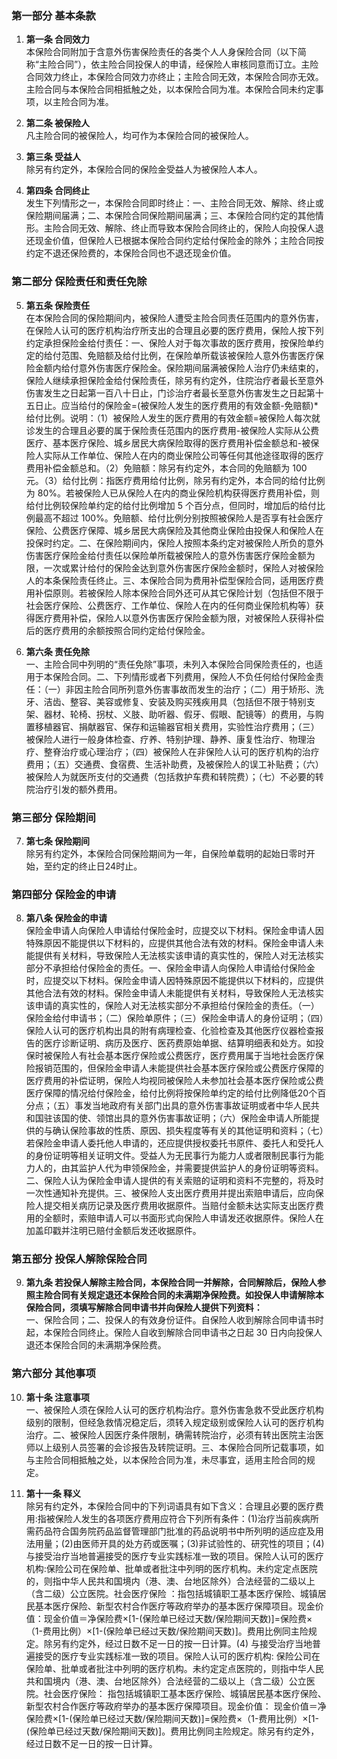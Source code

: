 ### 第一部分 基本条款

1. **第一条 合同效力**  
   本保险合同附加于含意外伤害保险责任的各类个人人身保险合同（以下简称“主险合同”），依主险合同投保人的申请，经保险人审核同意而订立。主险合同效力终止，本保险合同效力亦终止；主险合同无效，本保险合同亦无效。主险合同与本保险合同相抵触之处，以本保险合同为准。本保险合同未约定事项，以主险合同为准。

2. **第二条 被保险人**  
   凡主险合同的被保险人，均可作为本保险合同的被保险人。

3. **第三条 受益人**  
   除另有约定外，本保险合同的保险金受益人为被保险人本人。

4. **第四条 合同终止**  
   发生下列情形之一，本保险合同即时终止：一、主险合同无效、解除、终止或保险期间届满；二、本保险合同保险期间届满；三、本保险合同约定的其他情形。主险合同无效、解除、终止而导致本保险合同终止的，保险人向投保人退还现金价值，但保险人已根据本保险合同约定给付保险金的除外；主险合同按约定不退还保险费的，本保险合同也不退还现金价值。

### 第二部分 保险责任和责任免除

5. **第五条 保险责任**  
   在本保险合同的保险期间内，被保险人遭受主险合同责任范围内的意外伤害，在保险人认可的医疗机构治疗所支出的合理且必要的医疗费用，保险人按下列约定承担保险金给付责任：一、保险人对于每次事故的医疗费用，按保险单约定的给付范围、免赔额及给付比例，在保险单所载该被保险人意外伤害医疗保险金额内给付意外伤害医疗保险金。保险期间届满被保险人治疗仍未结束的，保险人继续承担保险金给付保险责任，除另有约定外，住院治疗者最长至意外伤害发生之日起第一百八十日止，门诊治疗者最长至意外伤害发生之日起第十五日止。应当给付的保险金=(被保险人发生的医疗费用的有效金额-免赔额)*给付比例。说明：（1）被保险人发生的医疗费用的有效金额=被保险人每次就诊发生的合理且必要的属于保险责任范围内的医疗费用-被保险人实际从公费医疗、基本医疗保险、城乡居民大病保险取得的医疗费用补偿金额总和-被保险人实际从工作单位、保险人在内的商业保险公司等任何其他途径取得的医疗费用补偿金额总和。（2）免赔额：除另有约定外，本合同的免赔额为 100 元。（3）给付比例：指医疗费用给付比例，除另有约定外，本合同的给付比例为 80%。若被保险人已从保险人在内的商业保险机构获得医疗费用补偿，则给付比例较保险单约定的给付比例增加 5 个百分点，但同时，增加后的给付比例最高不超过 100%。免赔额、给付比例分别按照被保险人是否享有社会医疗保险、公费医疗保障、城乡居民大病保险及其他商业保险由投保人和保险人在投保时约定。二、在保险期间内，保险人按照本条约定对被保险人所负的意外伤害医疗保险金给付责任以保险单所载被保险人的意外伤害医疗保险金额为限，一次或累计给付的保险金达到意外伤害医疗保险金额时，保险人对被保险人的本条保险责任终止。三、本保险合同为费用补偿型保险合同，适用医疗费用补偿原则。若被保险人除本保险合同外还可从其它保险计划（包括但不限于社会医疗保险、公费医疗、工作单位、保险人在内的任何商业保险机构等）获得医疗费用补偿，保险人以意外伤害医疗保险金额为限，对被保险人获得补偿后的医疗费用的余额按照合同约定给付保险金。

6. **第六条 责任免除**  
   一、主险合同中列明的“责任免除”事项，未列入本保险合同保险责任的，也适用于本保险合同。二、下列情形或者下列费用，保险人不负任何给付保险金责任：（一）非因主险合同所列意外伤害事故而发生的治疗；（二）用于矫形、洗牙、洁齿、整容、美容或修复、安装及购买残疾用具（包括但不限于特别支架、器材、轮椅、拐杖、义肢、助听器、假牙、假眼、配镜等）的费用，与购置移植器官、捐献器官、保存和运输器官相关费用，实验性治疗费用；（三）被保险人进行一般身体检查、疗养、特别护理、静养、康复性治疗、物理治疗、整脊治疗或心理治疗；（四）被保险人在非保险人认可的医疗机构的治疗费用；（五）交通费、食宿费、生活补助费，及被保险人的误工补贴费；（六）被保险人为就医所支付的交通费（包括救护车费和转院费）；（七）不必要的转院治疗引发的额外费用。

### 第三部分 保险期间

7. **第七条 保险期间**  
   除另有约定外，本保险合同保险期间为一年，自保险单载明的起始日零时开始，至约定的终止日24时止。

### 第四部分 保险金的申请

8. **第八条 保险金的申请**  
   保险金申请人向保险人申请给付保险金时，应提交以下材料。保险金申请人因特殊原因不能提供以下材料的，应提供其他合法有效的材料。保险金申请人未能提供有关材料，导致保险人无法核实该申请的真实性的，保险人对无法核实部分不承担给付保险金的责任。一、保险金申请人向保险人申请给付保险金时，应提交以下材料。保险金申请人因特殊原因不能提供以下材料的，应提供其他合法有效的材料。保险金申请人未能提供有关材料，导致保险人无法核实该申请的真实性的，保险人对无法核实部分不承担给付保险金的责任。（一）保险金给付申请书；（二）保险单原件；（三）保险金申请人的身份证明；（四）保险人认可的医疗机构出具的附有病理检查、化验检查及其他医疗仪器检查报告的医疗诊断证明、病历及医疗、医药费原始单据、结算明细表和处方。如投保时被保险人有社会基本医疗保险或公费医疗，医疗费用属于当地社会医疗保险报销范围的，但保险金申请人未能提供社会基本医疗保险或公费医疗保障的医疗费用的补偿证明，保险人均视同被保险人未参加社会基本医疗保险或公费医疗保障的情况给付保险金，给付比例将按保险单约定的给付比例降低20个百分点；（五）事发当地政府有关部门出具的意外伤害事故证明或者中华人民共和国驻该国的使、领馆出具的意外伤害事故证明；（六）保险金申请人所能提供的与确认保险事故的性质、原因、损失程度等有关的其他证明和资料；（七）若保险金申请人委托他人申请的，还应提供授权委托书原件、委托人和受托人的身份证明等相关证明文件。受益人为无民事行为能力人或者限制民事行为能力人的，由其监护人代为申领保险金，并需要提供监护人的身份证明等资料。二、保险人认为保险金申请人提供的有关索赔的证明和资料不完整的，将及时一次性通知补充提供。三、被保险人支出医疗费用并提出索赔申请后，应向保险人提交相关病历记录及医疗费用收据原件。当赔付金额未达实际支出医疗费用的全额时，索赔申请人可以书面形式向保险人申请发还收据原件。保险人在加盖印戳并注明已赔付金额后发还收据原件。

### 第五部分 投保人解除保险合同

9. **第九条 若投保人解除主险合同，本保险合同一并解除，合同解除后，保险人参照主险合同有关规定退还本保险合同的未满期净保险费。如投保人申请解除本保险合同，须填写解除合同申请书并向保险人提供下列资料：**  
   一、保险合同；二、投保人的有效身份证件。自保险人收到解除合同申请书时起，本保险合同终止。保险人自收到解除合同申请书之日起 30 日内向投保人退还本保险合同的未满期净保险费。

### 第六部分 其他事项

10. **第十条 注意事项**  
    一、被保险人须在保险人认可的医疗机构治疗。意外伤害急救不受此医疗机构级别的限制，但经急救情况稳定后，须转入规定级别或保险人认可的医疗机构治疗。二、被保险人因医疗条件限制，确需转院治疗，必须有转出医院主治医师以上级别人员签署的会诊报告及转院证明。三、本保险合同所记载事项，如与主险合同相抵触之处，以本保险合同为准，未尽事宜，适用主险合同的规定。

11. **第十一条 释义**  
    除另有约定外，本保险合同中的下列词语具有如下含义：合理且必要的医疗费用:指被保险人发生的各项医疗费用应符合下列所有条件：(1)治疗当前疾病所需药品符合国务院药品监督管理部门批准的药品说明书中所列明的适应症及用法用量；(2)由医师开具的处方药或医嘱；(3)非试验性的、研究性的项目；(4)与接受治疗当地普遍接受的医疗专业实践标准一致的项目。保险人认可的医疗机构:保险公司在保险单、批单或者批注中列明的医疗机构。未约定定点医院的，则指中华人民共和国境内（港、澳、台地区除外）合法经营的二级以上（含二级）公立医院。社会医疗保险 ：指包括城镇职工基本医疗保险、城镇居民基本医疗保险、新型农村合作医疗等政府举办的基本医疗保障项目。现金价值：现金价值＝净保险费×[1-(保险单已经过天数/保险期间天数)]=保险费×（1-费用比例）×[1-(保险单已经过天数/保险期间天数)]。费用比例同主险规定。除另有约定外，经过日数不足一日的按一日计算。(4) 与接受治疗当地普遍接受的医疗专业实践标准一致的项目。保险人认可的医疗机构: 保险公司在保险单、批单或者批注中列明的医疗机构。未约定定点医院的，则指中华人民共和国境内（港、澳、台地区除外）合法经营的二级以上（含二级）公立医院。社会医疗保险： 指包括城镇职工基本医疗保险、城镇居民基本医疗保险、新型农村合作医疗等政府举办的基本医疗保障项目。现金价值： 现金价值＝净保险费×[1-(保险单已经过天数/保险期间天数)]=保险费×（1-费用比例）×[1-(保险单已经过天数/保险期间天数)]。费用比例同主险规定。除另有约定外，经过日数不足一日的按一日计算。